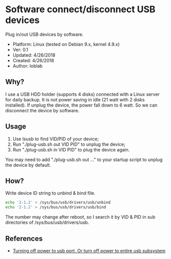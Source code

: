 # Software connect/disconnect USB devices

Plug in/out USB devices by software.

- Platform: Linux (tested on Debian 9.x, kernel 4.9.x)
- Ver: 0.1
- Updated: 4/26/2018
- Created: 4/26/2018
- Author: loblab

## Why?

I use a USB HDD holder (supports 4 disks) connected with a Linux server for daily backup.
It is not power saving in idle (21 watt with 2 disks installed).
If unplug the device, the power fall down to 6 watt.
So we can disconnect the device by software.

## Usage

1. Use lsusb to find VID/PID of your device;
2. Run "./plug-usb.sh out VID PID" to unplug the device;
3. Run "./plug-usb.sh in VID PID" to plug the device again.

You may need to add "./plug-usb.sh out ..." to your startup script to unplug the device by default.

## How?

Write device ID string to unbind & bind file.

```bash
echo '2-1.2' > /sys/bus/usb/drivers/usb/unbind
echo '2-1.2' > /sys/bus/usb/drivers/usb/bind
```

The number may change after reboot, so I search it by VID & PID in sub directories of /sys/bus/usb/drivers/usb.

## References

- [Turning off power to usb port. Or turn off power to entire usb subsystem](https://unix.stackexchange.com/questions/165447/turning-off-power-to-usb-port-or-turn-off-power-to-entire-usb-subsystem)

